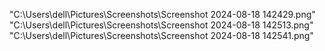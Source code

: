 "C:\Users\dell\Pictures\Screenshots\Screenshot 2024-08-18 142429.png"
"C:\Users\dell\Pictures\Screenshots\Screenshot 2024-08-18 142513.png"
"C:\Users\dell\Pictures\Screenshots\Screenshot 2024-08-18 142541.png"
